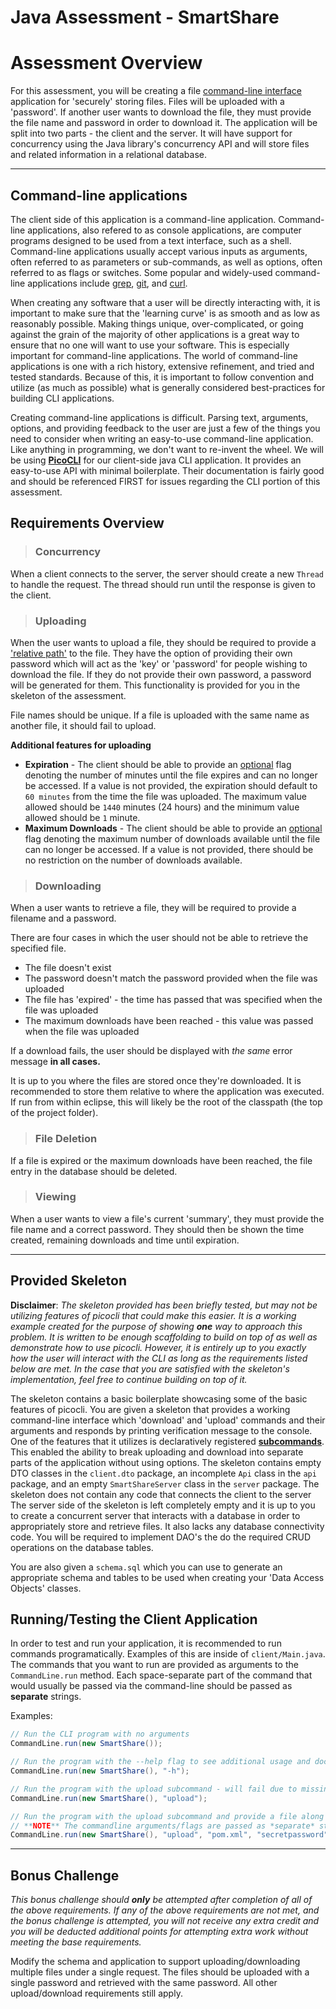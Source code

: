 # Java Assessment - SmartShare

# Assessment Overview

For this assessment, you will be creating a file [command-line interface](https://en.wikipedia.org/wiki/Command-line_interface) application for 'securely' storing files. Files will be uploaded with a 'password'. If another user wants to download the file, they must provide the file name and password in order to download it. The application will be split into two parts - the client and the server. It will have support for concurrency using the Java library's concurrency API and will store files and related information in a relational database.

---

## Command-line applications

The client side of this application is a command-line application. Command-line applications, also refered to as console applications, are computer programs designed to be used from a text interface, such as a shell. Command-line applications usually accept various inputs as arguments, often referred to as parameters or sub-commands, as well as options, often referred to as flags or switches. Some popular and widely-used command-line applications include [grep](http://man7.org/linux/man-pages/man1/grep.1.html), [git](http://man7.org/linux/man-pages/man1/git.1.html), and [curl](https://curl.haxx.se/).

When creating any software that a user will be directly interacting with, it is important to make sure that the 'learning curve' is as smooth and as low as reasonably possible. Making things unique, over-complicated, or going against the grain of the majority of other applications is a great way to ensure that no one will want to use your software. This is especially important for command-line applications. The world of command-line applications is one with a rich history, extensive refinement, and tried and tested standards. Because of this, it is important to follow convention and utilize (as much as possible) what is generally considered best-practices for building CLI applications.

Creating command-line applications is difficult. Parsing text, arguments, options, and providing feedback to the user are just a few of the things you need to consider when writing an easy-to-use command-line application. Like anything in programming, we don't want to re-invent the wheel. We will be using [**PicoCLI**](https://picocli.info/) for our client-side java CLI application. It provides an easy-to-use API with minimal boilerplate. Their documentation is fairly good and should be referenced FIRST for issues regarding the CLI portion of this assessment.

## Requirements Overview

> ### Concurrency
When a client connects to the server, the server should create a new `Thread` to handle the request. The thread should run until the response is given to the client.

> ### Uploading
When the user wants to upload a file, they should be required to provide a ['relative path'](https://support.dtsearch.com/webhelp/dtsearch/relative_paths.htm) to the file. They have the option of providing their own password which will act as the 'key' or 'password' for people wishing to download the file. If they do not provide their own password, a password will be generated for them. This functionality is provided for you in the skeleton of the assessment.

File names should be unique. If a file is uploaded with the same name as another file, it should fail to upload.

**Additional features for uploading**
* **Expiration** - The client should be able to provide an [optional](https://picocli.info/#_options_and_parameters) flag denoting the number of minutes until the file expires and can no longer be accessed. If a value is not provided, the expiration should default to `60 minutes` from the time the file was uploaded. The maximum value allowed should be `1440` minutes (24 hours) and the minimum value allowed should be `1` minute.
* **Maximum Downloads** - The client should be able to provide an [optional](https://picocli.info/#_options_and_parameters) flag denoting the maximum number of downloads available until the file can no longer be accessed. If a value is not provided, there should be no restriction on the number of downloads available.

> ### Downloading

When a user wants to retrieve a file, they will be required to provide a filename and a password. 

There are four cases in which the user should not be able to retrieve the specified file.
* The file doesn't exist
* The password doesn't match the password provided when the file was uploaded
* The file has 'expired' - the time has passed that was specified when the file was uploaded
* The maximum downloads have been reached - this value was passed when the file was uploaded

If a download fails, the user should be displayed with *the same* error message **in all cases.**

It is up to you where the files are stored once they're downloaded. It is recommended to store them relative to where the application was executed. If run from within eclipse, this will likely be the root of the classpath (the top of the project folder).

> ### File Deletion

If a file is expired or the maximum downloads have been reached, the file entry in the database should be deleted. 

> ### Viewing

When a user wants to view a file's current 'summary', they must provide the file name and a correct password. They should then be shown the time created, remaining downloads and time until expiration.

---

## Provided Skeleton

**Disclaimer**:  *The skeleton provided has been briefly tested, but may not be utilizing features of picocli that could make this easier. It is a working example created for the purpose of showing **one** way to approach this problem. It is written to be enough scaffolding to build on top of as well as demonstrate how to use picocli. However, it is entirely up to you exactly how the user will interact with the CLI as long as the requirements listed below are met. In the case that you are satisfied with the skeleton's implementation, feel free to continue building on top of it.* 

The skeleton contains a basic boilerplate showcasing some of the basic features of picocli. You are given a skeleton that provides a working command-line interface which 'download' and 'upload' commands and their arguments and responds by printing verification message to the console. One of the features that it utilizes is declaratively registered [**subcommands**](https://picocli.info/#_subcommands). This enabled the ability to break uploading and download into separate parts of the application without using options. The skeleton contains empty DTO classes in the `client.dto` package, an incomplete `Api` class in the `api` package, and an empty `SmartShareServer` class in the `server` package. The skeleton does not contain any code that connects the client to the server The server side of the skeleton is left completely empty and it is up to you to create a concurrent server that interacts with a database in order to appropriately store and retrieve files. It also lacks any database connectivity code. You will be required to implement DAO's the do the required CRUD operations on the database tables. 

You are also given a `schema.sql` which you can use to generate an appropriate schema and tables to be used when creating your 'Data Access Objects' classes.

## Running/Testing the Client Application 

In order to test and run your application, it is recommended to run commands programatically. Examples of this are inside of `client/Main.java`. The commands that you want to run are provided as arguments to the `CommandLine.run` method. Each space-separate part of the command that would usually be passed via the command-line should be passed as **separate** strings.

Examples:

```java
// Run the CLI program with no arguments
CommandLine.run(new SmartShare()); 

// Run the program with the --help flag to see additional usage and documentation for the program
CommandLine.run(new SmartShare(), "-h");

// Run the program with the upload subcommand - will fail due to missing required parameters
CommandLine.run(new SmartShare(), "upload"); 

// Run the program with the upload subcommand and provide a file along with the optional password
// **NOTE** The commandline arguments/flags are passed as *separate* strings
CommandLine.run(new SmartShare(), "upload", "pom.xml", "secretpassword")
```

---

## Bonus Challenge

*This bonus challenge should **only** be attempted after completion of all of the above requirements. If any of the above requirements are not met, and the bonus challenge is attempted, you will not receive any extra credit and you will be deducted additional points for attempting extra work without meeting the base requirements.*

Modify the schema and application to support uploading/downloading multiple files under a single request. The files should be uploaded with a single password and retrieved with the same password. All other upload/download requirements still apply.

